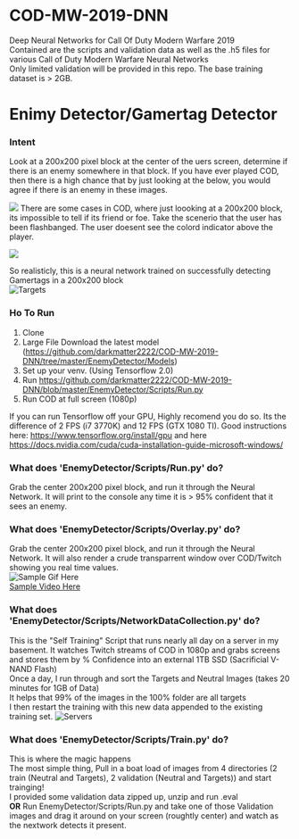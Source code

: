 # COD-MW-2019-DNN
Deep Neural Networks for Call Of Duty Modern Warfare 2019  
Contained are the scripts and validation data as well as the .h5 files for various Call of Duty Modern Warfare Neural Networks  
Only limited validation will be provided in this repo. The base training dataset is > 2GB.

# Enimy Detector/Gamertag Detector
### Intent
Look at a 200x200 pixel block at the center of the uers screen, determine if there is an enemy somewhere in that block. If you have ever played COD, then there is a high chance that by just looking at the below, you would agree if there is an enemy in these images.

![](https://imgur.com/5Fowghj.png)
There are some cases in COD, where just loooking at a 200x200 block, its impossible to tell if its friend or foe. Take the scenerio that the user has been flashbanged. The user doesent see the colord indicator above the player.

![](https://imgur.com/IwZMovH.png)

So realisticly, this is a neural network trained on successfully detecting Gamertags in a 200x200 block  
![Targets](Misc/targets.gif)  

### Ho To Run
1. Clone
2. Large File Download the latest model (https://github.com/darkmatter2222/COD-MW-2019-DNN/tree/master/EnemyDetector/Models)
3. Set up your venv. (Using Tensorflow 2.0)
4. Run https://github.com/darkmatter2222/COD-MW-2019-DNN/blob/master/EnemyDetector/Scripts/Run.py
5. Run COD at full screen (1080p)

If you can run Tensorflow off your GPU, Highly recomend you do so. Its the difference of 2 FPS (i7 3770K) and 12 FPS (GTX 1080 TI). Good instructions here: https://www.tensorflow.org/install/gpu and here https://docs.nvidia.com/cuda/cuda-installation-guide-microsoft-windows/

### What does 'EnemyDetector/Scripts/Run.py' do?
Grab the center 200x200 pixel block, and run it through the Neural Network. It will print to the console any time it is > 95% confident that it sees an enemy. 

### What does 'EnemyDetector/Scripts/Overlay.py' do?
Grab the center 200x200 pixel block, and run it through the Neural Network. It will also render a crude transparrent window over COD/Twitch showing you real time values.  
![Sample Gif Here](Misc/SampleOverlay.gif)  
[Sample Video Here](https://youtu.be/Qif8g2Ib5pI)  

### What does 'EnemyDetector/Scripts/NetworkDataCollection.py' do?
This is the "Self Training" Script that runs nearly all day on a server in my basement. It watches Twitch streams of COD in 1080p and grabs screens and stores them by % Confidence into an external 1TB SSD (Sacrificial V-NAND Flash)  
Once a day, I run through and sort the Targets and Neutral Images (takes 20 minutes for 1GB of Data)  
It helps that 99% of the images in the 100% folder are all targets  
I then restart the training with this new data appended to the existing training set. 
![Servers](https://imgur.com/nGzgMBE.png)  

### What does 'EnemyDetector/Scripts/Train.py' do?
This is where the magic happens  
The most simple thing, Pull in a boat load of images from 4 directories (2 train (Neutral and Targets), 2 validation (Neutral and Targets)) and start trainging!  
I provided some validation data zipped up, unzip and run .eval  
**OR**
Run EnemyDetector/Scripts/Run.py and take one of those Validation images and drag it around on your screen (roughtly center) and watch as the nextwork detects it present.



